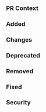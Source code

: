 ### PR Context
<!-- Additional info for the reviewer

Don't forget to explain how you tested the changes, i.e. by providing a link
to a fork or sample repository where the changes were tried out. -->

### Added
<!-- New features and interfaces -->

### Changes
<!-- Changes in existing functionality -->

### Deprecated
<!-- Soon-to-be removed features -->

### Removed
<!-- Definitely removed features -->

### Fixed
<!-- Fixed bugs -->

### Security
<!-- Fixed vulnerabilities -->
